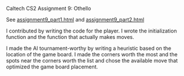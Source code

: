 Caltech CS2 Assignment 9: Othello

See [assignment9_part1.html](http://htmlpreview.github.io/?https://github.com/caltechcs2/othello/blob/master/assignment9_part1.html) and [assignment9_part2.html](http://htmlpreview.github.io/?https://github.com/caltechcs2/othello/blob/master/assignment9_part2.html)

I contributed by writing the code for the player. I wrote the initialization
function and the function that actually makes moves.

I made the AI tournament-worthy by writing a heuristic based on the location of
the game board. I made the corners worth the most and the spots near the 
corners worth the list and chose the available move that optimized the game 
board placement.